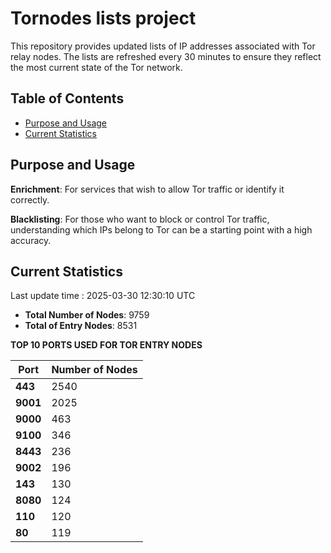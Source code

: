 # Tornodes lists project

This repository provides updated lists of IP addresses associated with Tor relay nodes. The lists are refreshed every 30 minutes to ensure they reflect the most current state of the Tor network.

## Table of Contents

- [Purpose and Usage](#purpose-and-usage)
- [Current Statistics](#current-statistics)


## Purpose and Usage

**Enrichment**: For services that wish to allow Tor traffic or identify it correctly.

**Blacklisting**: For those who want to block or control Tor traffic, understanding which IPs belong to Tor can be a starting point with a high accuracy.

## Current Statistics

Last update time : 2025-03-30 12:30:10 UTC

- **Total Number of Nodes**: 9759
- **Total of Entry Nodes**: 8531

**TOP 10 PORTS USED FOR TOR ENTRY NODES**

| **Port** | **Number of Nodes** |
|------|-----------------|
| **443**   | 2540  |
| **9001**   | 2025  |
| **9000**   | 463  |
| **9100**   | 346  |
| **8443**   | 236  |
| **9002**   | 196  |
| **143**   | 130  |
| **8080**   | 124  |
| **110**   | 120  |
| **80**   | 119  |

